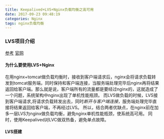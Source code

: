 ```yaml
---
title: Keepalived+LVS+Nginx负载均衡之高可用
date: 2017-09-23 09:48:19
categories: Nginx
tags: nginx负载均衡
---
```

### LVS项目介绍
[参考](http://www.linuxvirtualserver.org/zh/lvs1.html) [官网](http://www.linuxvirtualserver.org/)

#### 为什么要使用LVS+Nginx
在用nginx+tomcat做负载均衡时，接收到客户端请求后，nginx会将请求负载转发到tomcat服务端，同时保持和客户端连接，当服务端处理完毕后nginx再将结果返回给客户端。那么就是说，客户端所有的流量都是要经过nginx的，这就造成了一个问题，系统架构中nginx出现了单机性能瓶颈。
而LVS做负载的时候，LVS接到客户端请求,将请求负载转发出去，同时*断开与客户端连接*，服务端处理完毕直接将结果返回给客户端，不再经过LVS。
所以，结合两者优缺点，在nginx前在加多一层LVS为nginx做负载均衡，避免nginx单机性能瓶颈，使系统高可用。
同时，使用Keepalived对LVC做双热备，避免单点故障。

#### LVS搭建
